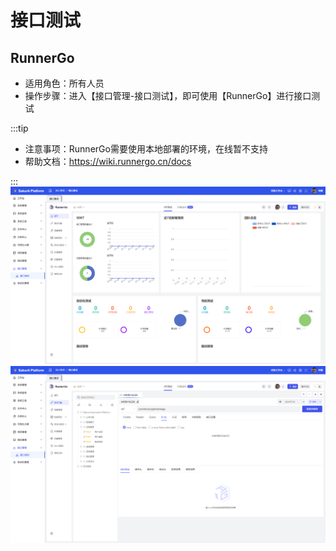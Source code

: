 # 接口测试

## RunnerGo

- 适用角色：所有人员
- 操作步骤：进入【接口管理-接口测试】，即可使用【RunnerGo】进行接口测试

:::tip

- 注意事项：RunnerGo需要使用本地部署的环境，在线暂不支持
- 帮助文档：https://wiki.runnergo.cn/docs

:::
![alt text](image.png)
![alt text](image-1.png)
